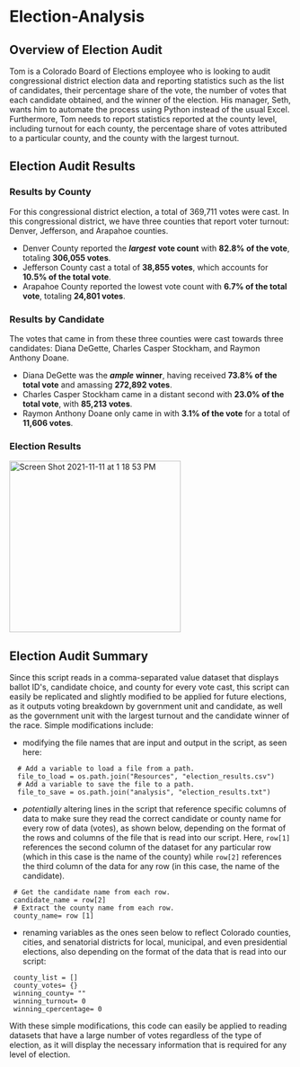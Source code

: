 # Election-Analysis

## Overview of Election Audit
Tom is a Colorado Board of Elections employee who is looking to audit congressional district election data and reporting statistics such as the list of candidates, their percentage share of the vote, the number of votes that each candidate obtained, and the winner of the election. His manager, Seth, wants him to automate the process using Python instead of the usual Excel. Furthermore, Tom needs to report statistics reported at the county level, including turnout for each county, the percentage share of votes attributed to a particular county, and the county with the largest turnout. 

## Election Audit Results

### Results by County
For this congressional district election, a total of 369,711 votes were cast. In this congressional district, we have three counties that report voter turnout: Denver, Jefferson, and Arapahoe counties. 
  * Denver County reported the ***largest*** **vote count** with **82.8% of the vote**, totaling **306,055 votes**. 
  * Jefferson County cast a total of **38,855 votes**, which accounts for **10.5% of the total vote**.
  * Arapahoe County reported the lowest vote count with **6.7% of the total vote**, totaling **24,801 votes**.

### Results by Candidate
The votes that came in from these three counties were cast towards three candidates: Diana DeGette, Charles Casper Stockham, and Raymon Anthony Doane.
  * Diana DeGette was the ***ample*** **winner**, having received **73.8% of the total vote** and amassing **272,892 votes**. 
  * Charles Casper Stockham came in a distant second with **23.0% of the total vote**, with **85,213 votes**. 
  * Raymon Anthony Doane only came in with **3.1% of the vote** for a total of **11,606 votes**. 

### Election Results
<img width="305" alt="Screen Shot 2021-11-11 at 1 18 53 PM" src="https://user-images.githubusercontent.com/92702922/141356059-6cbb6cd5-c5ae-441d-8bc8-12d51db4738e.png">

## Election Audit Summary
Since this script reads in a comma-separated value dataset that displays ballot ID's, candidate choice, and county for every vote cast, this script can easily be replicated and slightly modified to be applied for future elections, as it outputs voting breakdown by government unit and candidate, as well as the government unit with the largest turnout and the candidate winner of the race. Simple modifications include:

* modifying the file names that are input and output in the script, as seen here: 
```
  # Add a variable to load a file from a path.
  file_to_load = os.path.join("Resources", "election_results.csv")
  # Add a variable to save the file to a path.
  file_to_save = os.path.join("analysis", "election_results.txt")
```
* *potentially* altering lines in the script that reference specific columns of data to make sure they read the correct candidate or county name for every row of data (votes), as shown below, depending on the format of the rows and columns of the file that is read into our script. Here, `row[1]` references the second column of the dataset for any particular row (which in this case is the name of the county) while `row[2]` references the third column of the data for any row (in this case, the name of the candidate).
 ```
  # Get the candidate name from each row.
  candidate_name = row[2]
  # Extract the county name from each row.
  county_name= row [1]
  ```
* renaming variables as the ones seen below to reflect Colorado counties, cities, and senatorial districts for local, municipal, and even presidential elections, also depending on the format of the data that is read into our script: 
```
 county_list = []
 county_votes= {}
 winning_county= ""
 winning_turnout= 0
 winning_cpercentage= 0
```
With these simple modifications, this code can easily be applied to reading datasets that have a large number of votes regardless of the type of election, as it will display the necessary information that is required for any level of election.
